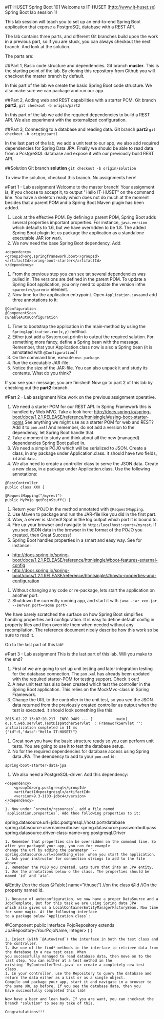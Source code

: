 #IT-HUSET Spring Boot 101
Welcome to IT-HUSET (http://www.it-huset.se) Spring Boot lab session 1!

This lab session will teach you to set up an end-to-end Spring Boot application that expose a PostgreSQL database with a REST API.

The lab contains three parts, and different Git branches build upon the work in a previous part, so if you are stuck, you can always checkout the
next branch. And look at the solution.

The parts are:

##Part 1, Basic code structure and dependencies.
Git branch **master**. This is the starting point of the lab. By cloning this repository from Github you will checkout the master branch by default.

In this part of the lab we create the basic Spring Boot code structure. We also make sure we can package and run our app.

##Part 2, Adding web and REST capabilities with a starter POM.
Git branch **part2**, `git checkout -b origin/part2`

In this part of the lab we add the required dependencies to build a REST API. We also experiment with the externalized configuration.

##Part 3, Connecting to a database and reading data.
Git branch **part3** `git checkout -b origin/part1`

In the last part of the lab, we add a unit test to our app, we also add required dependencies for Spring Data JPA.
Finally we should be able to read data from a PostgreSQL database and expose it with our previously build REST API.

##Solution
Git branch **solution** `git checkout -b origin/solution`

To view the solution, checkout this branch. No assignments here!

#Part 1 - Lab assignment
Welcome to the master branch! Your assignment is, if you choose to accept it, to output "Hello IT-HUSET" on the command line.
You have a skeleton ready which does not do much at the moment besides that a parent POM and a Spring Boot Maven plugin has been added.

1. Look at the effective POM. By defining a parent POM, Spring Boot adds several properties important properties.
For instance, `java.version` which defaults to 1.6, but we have overridden to be 1.8.
The added Spring Boot plugin let us package the application as a standalone executable JAR (or war).
1. We now need the base Spring Boot dependency. Add:
```
<dependency>
<groupId>org.springframework.boot</groupId>
<artifactId>spring-boot-starter</artifactId>
</dependency>
```
1. From the previous step you can see tat several dependencies was pulled in. The versions are defined in the parent POM.
To update a Spring Boot application, you only need to update the version inthe `<parent></parent>` element.
1. Now time for the application entrypoint. Open `Application.java`and add three annotations to it:
```
@Configuration
@ComponentScan
@EnableAutoConfiguration
```
1. Time to bootstrap the application in the main-method by using the `SpringApplication.run(x,y)` method.
1. Either just add a System.out.println to output the required salution. For something more fancy, define a Spring bean with the message.
Remember, that your Application.class now is also a Spring bean (it is annotated with `@Configuration`)!
1. On the command line, execute `mvn package`.
1. Run the executable JAR-file.
1. Notice the size of the JAR-file. You can also unpack it and study its contents. What do you think?

If you see your message, you are finished! Now go to part 2 of this lab by checking out the **part2**-branch.

#Part 2 - Lab assignment
Nice work on the previous assignment operative.

1. We need a starter POM for our REST API. In Spring Framework this is handled by Web MVC.
Take a look here: http://docs.spring.io/spring-boot/docs/1.2.1.RELEASE/reference/htmlsingle/#using-boot-starter-poms
See anything we might use as a starter POM for web and REST? Add it to `pom.xml`! And remember, do not add a version to the
dependency, let Spring Boot handle that.
1. Take a moment to study and think about all the new (managed) dependencies Spring Boot pulled in.
1. We need a simple POJO which will be serialized to JSON. Create a class, in any package under Application.class.
It should have two fields, `id` and `data`.
1. We also need to create a controller class to serve the JSON data. Create a new class, in a package under Application.class.
Use the following annotations:
```
@RestController
public class XXX {
```
```
@RequestMapping("/myrest")
public MyPojo getPojoStuff() {
```
1. Return your POJO in the method annotated with `@RequestMapping`.
1. Use Maven to package and run the JAR-file like you did in the first part.
1. Wow, a server is started! Spot in the log output which port it is bound to.
1. Fire up your browser and navigate to `http:/localhost:<port>/myrest`.
If you see JSON data in the browser in the format of the POJO you created, then Great Success!
1. Spring Boot handles properties in a smart and easy way. See for instance:
  * http://docs.spring.io/spring-boot/docs/1.2.1.RELEASE/reference/htmlsingle/#boot-features-external-config
  * http://docs.spring.io/spring-boot/docs/1.2.1.RELEASE/reference/htmlsingle/#howto-properties-and-configuration
1. Without changing any code or re-package, lets start the application on another port.
1. Shutdown the currently running app, and start it with `java -jar xxx.jar --server.port=<some port>`

We have barely scratched the surface on how Spring Boot simplifies handling properties and configuration. It is easy to define default config
in property files and then override them when needed without any recompilation.
The reference document nicely describe how this work so be sure to read it.

On to the last part of this lab!

#Part 3 - Lab assignment
This is the last part of this lab. Will you make to the end?

1. First of we are going to set up unit testing and later integration testing for the database connection.
The `pom.xml` has already been updated with the required starter-POM for testing support. Check it out!
1. A new unit test has also been created which test the controller in the Spring Boot application. This relies on the MockMvc-class in
Spring Framework.
1. Change the URL to the controller in the unit test, so you see the JSON data returned from the previously created controller as output
when the test is executed. It should look something like this:
```
2015-02-27 13:07:20.217  INFO 9489 --- [           main] o.s.t.web.servlet.TestDispatcherServlet  : FrameworkServlet '': initialization completed in 11 ms
{"id":5,"data":"Hello IT-HUSET!"}
```
1. Great now you have the basic structure ready so you can perform unit tests. You are going to use it to test the database setup.
1. No for the required dependencies for database access using Spring data JPA. The deendency to add to your `pom.xml` is:
```
spring-boot-starter-data-jpa
```
1. We also need a PostgreSQL-driver. Add this dependency:
```
<dependency>
    <groupId>org.postgresql</groupId>
    <artifactId>postgresql</artifactId>
    <version>9.3-1103-jdbc4</version>
</dependency>
``
1. Now under `srcmain/resources`, add a file named `application.properties`. Add thoe following properties to it:
```
spring.datasource.url=jdbc:postgresql://host:port/database
spring.datasource.username=dbuser
spring.datasource.password=dbpass
spring.datasource.driver-class-name=org.postgresql.Driver
```
1. Remember that properties can be overridden on the command line. So after you packaged your app, you can for example
change the url by adding the parameter `--spring.datasource.url=something_else` when you start the application.
1. Ask your instructor for connection strings to add to the file above.
1. Remember the POJO you created. Lets turn that into an JPA entity.
1. Use the annotations below o the class. The properties should be named `id` and `ata`.
```
@Entity //on the class
@Table( name="ithuset") //on the class
@Id //On the property named id.
```
1. Because of autoconfiguration, we now have a proper DataSource and a JdbcTemplate. But for this task we are using Spring data JPA
which also gives us a LocalContainerEntityManagerFactoryBean. Now time for some magic. At the following interface
to a package below `Application.class`:
  ```
  @Component
  public interface PojoRepository extends JpaRepository<YourPojoName, Integer> {
  }
  ```
1. Inject (with `@Autowired`) the interface in both the test class and the controller.
1. Use one of the find*-methods in the interface to retrieve data from the database in a new test case. When
you successfully managed to read database data, then move on to the last step. You can either at a test method in the
existing `MyControllerTest.java` or create a completely new test class.
1. In your controller, use the Repository to query the database and return the data either as a List or as a single object.
Compile and package your app, start it and navigate in a browser to the same URL as before. If you see the database data, then you
have successfully completed this lab!

Now have a beer and lean back. If you are want, you can checkout the branch "solution" to see my take of this.

 Congratulations!!!